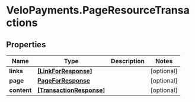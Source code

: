 # VeloPayments.PageResourceTransactions

## Properties

Name | Type | Description | Notes
------------ | ------------- | ------------- | -------------
**links** | [**[LinkForResponse]**](LinkForResponse.md) |  | [optional] 
**page** | [**PageForResponse**](PageForResponse.md) |  | [optional] 
**content** | [**[TransactionResponse]**](TransactionResponse.md) |  | [optional] 


